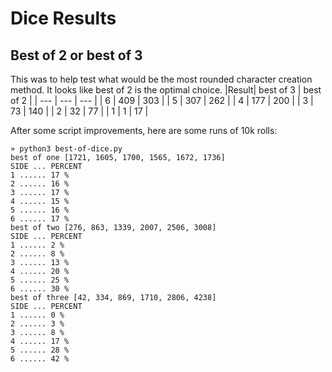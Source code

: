 # Dice Results
## Best of 2 or best of 3
This was to help test what would be the most rounded character creation method. It looks like best of 2 is the optimal choice.
|Result| best of 3 | best of 2 |
| --- | --- | --- |
| 6   | 409 | 303 |
| 5   | 307 | 262 |
| 4   | 177 | 200 |
| 3   | 73  | 140 |
| 2   | 32  | 77  |
| 1   | 1   | 17  |

After some script improvements, here are some runs of 10k rolls:
```
» python3 best-of-dice.py 
best of one [1721, 1605, 1700, 1565, 1672, 1736]
SIDE ... PERCENT
1 ...... 17 %
2 ...... 16 %
3 ...... 17 %
4 ...... 15 %
5 ...... 16 %
6 ...... 17 %
best of two [276, 863, 1339, 2007, 2506, 3008]
SIDE ... PERCENT
1 ...... 2 %
2 ...... 8 %
3 ...... 13 %
4 ...... 20 %
5 ...... 25 %
6 ...... 30 %
best of three [42, 334, 869, 1710, 2806, 4238]
SIDE ... PERCENT
1 ...... 0 %
2 ...... 3 %
3 ...... 8 %
4 ...... 17 %
5 ...... 28 %
6 ...... 42 %
```
